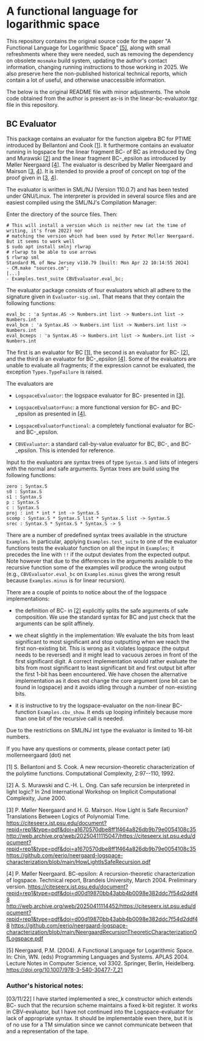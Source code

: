 # A functional language for logarithmic space
This repository contains the original source code for the paper
"A Functional Language for Logarithmic Space" [[5]](#5), along with
small refreshments where they were needed, such as removing the dependency
on obsolete `mosmake` build system, updating the author's contact information,
changing running instructions to those working in 2025. We also preserve here
the non-published historical technical reports, which contain a lot of useful,
and otherwise unaccessible information.

The below is the original README file with minor adjustments.
The whole code obtained from the author is present as-is in the linear-bc-evaluator.tgz file
in this repository.

## BC Evaluator
This package contains an evaluator for the function algebra BC for
PTIME introduced by Bellantoni and Cook [[1]](#1).  It furthermore contains
an evaluator running in logspace for the linear fragment BC- of BC as
introduced by Ong and Murawski [[2]](#2) and the linear fragment BC-_epsilon
as introduced by Møller Neergaard [[4]](#4).  The evaluator is described by
Møller Neergaard and Mairson [[3](#3), [4](#4)].  It is intended to provide a proof
of concept on top of the proof given in [[3](#3), [4](#4)].

The evaluator is written in SML/NJ (Version 110.0.7) and has been
tested under GNU/Linux.  The interpreter is provided in several source
files and are easiest compiled using the SML/NJ's Compilation Manager:

Enter the directory of the source files. Then:
```
# This will install a version which is neither new (at the time of writing, it's from 2022) nor
# matching the version which had been used by Peter Moller Neergaard. But it seems to work well
$ sudo apt install smlnj rlwrap
# rlwrap to be able to use arrows
$ rlwrap sml
Standard ML of New Jersey v110.79 [built: Mon Apr 22 10:14:55 2024]
- CM.make "sources.cm";
[...]
- Examples.test_suite CBVEvaluator.eval_bc;
```

The evaluator package consists of four evaluators which all adhere to
the signature given in `Evaluator-sig.sml`.  That means that they
contain the following functions:
```
eval_bc : 'a Syntax.AS -> Numbers.int list -> Numbers.int list -> Numbers.int
eval_bcm : 'a Syntax.AS -> Numbers.int list -> Numbers.int list -> Numbers.int
eval_bcmeps : 'a Syntax.AS -> Numbers.int list -> Numbers.int list -> Numbers.int
```

The first is an evaluator for BC [[1]](#1), the second is an evaluator for
BC- [[2]](#2), and the third is an evaluator for BC-_epsilon [[4]](#4).  Some of
the evaluators are unable to evaluate all fragments; if the expression
cannot be evaluated, the exception `Types.TypeFailure` is raised.

The evaluators are

- `LogspaceEvaluator`: the logspace evaluator for BC- presented in [[3]](#3).

- `LogspaceEvaluatorFunc`: a more functional version for BC- and
  BC-_epsilon as presented in [[4]](#4).

- `LogspaceEvaluatorFunctional`: a completely functional evaluator for
  BC- and BC-_epsilon.

- `CBVEvaluator`: a standard call-by-value evaluator for BC, BC-, and
  BC-_epsilon.  This is intended for reference.

Input to the evaluators are syntax trees of type `Syntax.S` and lists of
integers with the normal and safe arguments.  Syntax trees are build
using the following functions:

```
zero : Syntax.S
s0 : Syntax.S
s1 : Syntax.S
p : Syntax.S
c : Syntax.S
proj : int * int * int -> Syntax.S
scomp : Syntax.S * Syntax.S list * Syntax.S list -> Syntax.S
srec : Syntax.S * Syntax.S * Syntax.S -> S
```

There are a number of predefined syntax trees available in the
structure `Examples`.  In particular, applying `Examples.test_suite` to
one of the evaluator functions tests the evaluator function on all the
input in `Examples`; it precedes the line with `!!` if the output deviates
from the expected output.  Note however that due to the differences in
the arguments available to the recursive function some of the examples
will produce the wrong output (e.g., `CBVEvaluator.eval_bc` on
`Examples.minus` gives the wrong result because `Examples.minus` is for
linear recursion).

There are a couple of points to notice about the of the logspace
implementations:

- the definition of BC- in [[2]](#2) explicitly splits the safe arguments of
  safe composition.  We use the standard syntax for BC and just check
  that the arguments can be split affinely.

- we cheat slightly in the implementation: We evaluate the bits from
  least significant to most significant and stop outputting when we
  reach the first non-existing bit.  This is wrong as it violates
  logspace (the output needs to be reversed) and it might lead to
  vacuous zeroes in front of the first significant digit.  A correct
  implementation would rather evaluate the bits from most significant
  to least significant bit and first output bit after the first 1-bit
  has been encountered.  We have chosen the alternative implementation
  as it does not change the core argument (one bit can be found in
  logspace) and it avoids idling through a number of non-existing
  bits.

- it is instructive to try the logspace-evaluator on the non-linear
  BC-function `Examples.cbv_show`.  It ends up looping infinitely
  because more than one bit of the recursive call is needed.

Due to the restrictions on SML/NJ int type the evaluator is limited to
16-bit numbers.

If you have any questions or comments, please contact
peter (at) mollerneergaard (dot) net

<a id="1">[1]</a>
S. Bellantoni and S. Cook. A new recursion-theoretic
characterization of the polytime functions. Computational Complexity,
2:97--110, 1992.

<a id="2">[2]</a> A. S. Murawski and C.-H. L. Ong. Can safe recursion be interpreted
in light logic? In 2nd International Workshop on Implicit
Computational Complexity, June 2000.

<a id="3">[3]</a> P. Møller Neergaard and H. G. Mairson.  How Light is Safe
Recursion?  Translations Between Logics of Polynomial Time.
https://citeseerx.ist.psu.edu/document?repid=rep1&type=pdf&doi=a1670570dbe8ff1f464a826db9b79e0054108c35
http://web.archive.org/web/20250411115047/https://citeseerx.ist.psu.edu/document?repid=rep1&type=pdf&doi=a1670570dbe8ff1f464a826db9b79e0054108c35
https://github.com/eerio/neergaard-logspace-characterization/blob/main/HowLightIsSafeRecursion.pdf

<a id="4">[4]</a> P. Møller Neergaard. BC-epsilon: A recursion-theoretic
characterization of logspace. Technical report, Brandeis University,
March 2004. Preliminary version.
https://citeseerx.ist.psu.edu/document?repid=rep1&type=pdf&doi=d00d19870bb43abb4b0098e382ddc7f54d2ddf48
http://web.archive.org/web/20250411114452/https://citeseerx.ist.psu.edu/document?repid=rep1&type=pdf&doi=d00d19870bb43abb4b0098e382ddc7f54d2ddf48
https://github.com/eerio/neergaard-logspace-characterization/blob/main/NeergaardRecursionTheoreticCharacterizationOfLogspace.pdf

<a id="5">[5]</a> Neergaard, P.M. (2004). A Functional Language for Logarithmic Space. In: Chin, WN. (eds) Programming Languages and Systems. APLAS 2004. Lecture Notes in Computer Science, vol 3302. Springer, Berlin, Heidelberg.
https://doi.org/10.1007/978-3-540-30477-7_21

### Author's historical notes:
[03/11/22] I have started implemented a srec_k constructor which
  extends BC- such that the recursion scheme maintains a fixed k-bit
  register.  It works in CBV-evaluator, but I have not continued into
  the Logspace-evaluator for lack of appropriate syntax.  It should be
  implementable even there, but it is of no use for a TM simulation
  since we cannot communicate between that and a representation of the
  tape.
